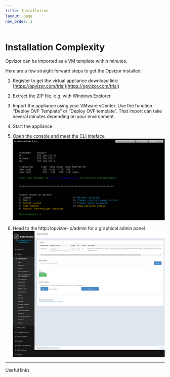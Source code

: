 ```yaml
---
title: Installation
layout: page
nav_order: 2
---
```


# Installation Complexity
Opvizor can be imported as a VM template within minutes.

Here are a few straight forward steps to get the Opvizor installed:
1. Register to get the virtual appliance download link: [https://opvizor.com/trial](https://opvizor.com/trial)
2. Extract the ZIP file, e.g. with Windows Explorer.
3. Import the appliance using your VMware vCenter. Use the function “Deploy OVF Template” or “Deploy OVF template”.  That import can take several minutes depending on your environment.
4. Start the appliance
5. Open the console and meet the CLI inteface
![cli interface](img/cli_interface.png)

6. Head to the http://opvizor-ip/admin for a graphical admin panel 
![admin ui interface](img/admin_ui.png)

----

Useful links

[Our demo environmnet]: https://demoml.codenotary.io/
